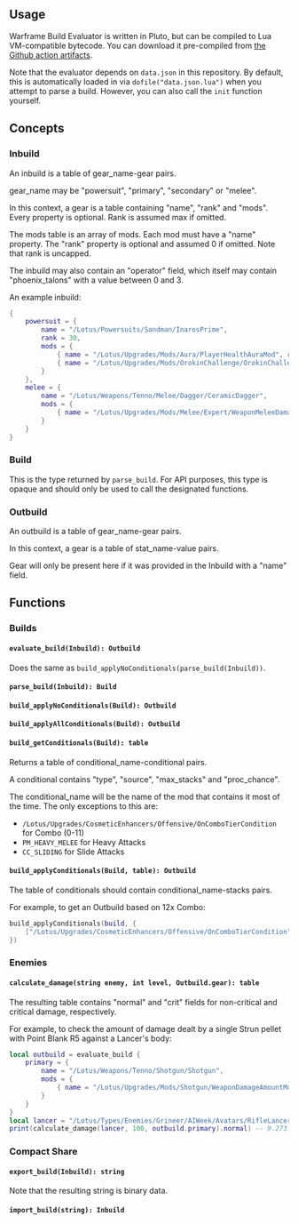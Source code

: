## Usage

Warframe Build Evaluator is written in Pluto, but can be compiled to Lua VM-compatible bytecode. You can download it pre-compiled from [the Github action artifacts](https://github.com/Sainan/warframe-build-evaluator/actions/workflows/test.yml).

Note that the evaluator depends on `data.json` in this repository. By default, this is automatically loaded in via `dofile("data.json.lua")` when you attempt to parse a build. However, you can also call the `init` function yourself.

## Concepts

### Inbuild

An inbuild is a table of gear_name-gear pairs.

gear_name may be "powersuit", "primary", "secondary" or "melee".

In this context, a gear is a table containing "name", "rank" and "mods". Every property is optional. Rank is assumed max if omitted.

The mods table is an array of mods. Each mod must have a "name" property. The "rank" property is optional and assumed 0 if omitted. Note that rank is uncapped.

The inbuild may also contain an "operator" field, which itself may contain "phoenix_talons" with a value between 0 and 3.

An example inbuild:

```lua
{
    powersuit = {
        name = "/Lotus/Powersuits/Sandman/InarosPrime",
        rank = 30,
        mods = {
            { name = "/Lotus/Upgrades/Mods/Aura/PlayerHealthAuraMod", rank = 5 }, -- Physique
            { name = "/Lotus/Upgrades/Mods/OrokinChallenge/OrokinChallengeModCollaboration", rank = 5 }, -- Coaction Drift
        }
    },
    melee = {
        name = "/Lotus/Weapons/Tenno/Melee/Dagger/CeramicDagger",
        mods = {
            { name = "/Lotus/Upgrades/Mods/Melee/Expert/WeaponMeleeDamageModExpert", rank = 10 }, -- Primed Pressure Point
        }
    }
}
```

### Build

This is the type returned by `parse_build`. For API purposes, this type is opaque and should only be used to call the designated functions.

### Outbuild

An outbuild is a table of gear_name-gear pairs.

In this context, a gear is a table of stat_name-value pairs.

Gear will only be present here if it was provided in the Inbuild with a "name" field.

## Functions

### Builds

#### `evaluate_build(Inbuild): Outbuild`

Does the same as `build_applyNoConditionals(parse_build(Inbuild))`.

#### `parse_build(Inbuild): Build`

#### `build_applyNoConditionals(Build): Outbuild`

#### `build_applyAllConditionals(Build): Outbuild`

#### `build_getConditionals(Build): table`

Returns a table of conditional_name-conditional pairs.

A conditional contains "type", "source", "max_stacks" and "proc_chance".

The conditional_name will be the name of the mod that contains it most of the time. The only exceptions to this are:
- `/Lotus/Upgrades/CosmeticEnhancers/Offensive/OnComboTierCondition` for Combo (0-11)
- `PM_HEAVY_MELEE` for Heavy Attacks
- `CC_SLIDING` for Slide Attacks

#### `build_applyConditionals(Build, table): Outbuild`

The table of conditionals should contain conditional_name-stacks pairs.

For example, to get an Outbuild based on 12x Combo:

```lua
build_applyConditionals(build, {
    ["/Lotus/Upgrades/CosmeticEnhancers/Offensive/OnComboTierCondition"] = 11
})
```

### Enemies

#### `calculate_damage(string enemy, int level, Outbuild.gear): table`

The resulting table contains "normal" and "crit" fields for non-critical and critical damage, respectively.

For example, to check the amount of damage dealt by a single Strun pellet with Point Blank R5 against a Lancer's body:

```lua
local outbuild = evaluate_build {
    primary = {
        name = "/Lotus/Weapons/Tenno/Shotgun/Shotgun",
        mods = {
            { name = "/Lotus/Upgrades/Mods/Shotgun/WeaponDamageAmountMod", rank = 5 }
        }
    }
}
local lancer = "/Lotus/Types/Enemies/Grineer/AIWeek/Avatars/RifleLancerAvatar"
print(calculate_damage(lancer, 100, outbuild.primary).normal) -- 9.273...
```

### Compact Share

#### `export_build(Inbuild): string`

Note that the resulting string is binary data.

#### `import_build(string): Inbuild`
